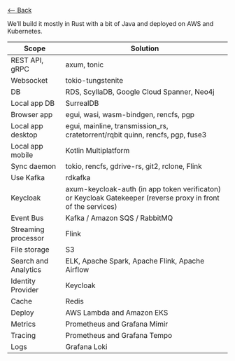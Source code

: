 [⟵ Back](../../README.md#stack)

We’ll build it mostly in Rust with a bit of Java and deployed on AWS and Kubernetes.

| Scope | Solution |
| ----- | -------- |
| REST API, gRPC | axum, tonic |
| Websocket | tokio-tungstenite |
| DB | RDS, ScyllaDB, Google Cloud Spanner, Neo4j |
| Local app DB | SurrealDB |
| Browser app | egui, wasi, wasm-bindgen, rencfs, pgp |
| Local app desktop | egui, mainline, transmission_rs, cratetorrent/rqbit quinn, rencfs, pgp, fuse3 |
| Local app mobile | Kotlin Multiplatform |
| Sync daemon | tokio, rencfs, gdrive-rs, git2, rclone, Flink |
| Use Kafka | rdkafka |
| Keycloak | axum-keycloak-auth (in app token verificaton) or Keycloak Gatekeeper (reverse proxy in front of the services) |
| Event Bus | Kafka / Amazon SQS / RabbitMQ |
| Streaming processor | Flink |
| File storage | S3 |
| Search and Analytics | ELK, Apache Spark, Apache Flink, Apache Airflow |
| Identity Provider | Keycloak |
| Cache | Redis |
| Deploy | AWS Lambda and Amazon EKS |
| Metrics | Prometheus and Grafana Mimir |
| Tracing | Prometheus and Grafana Tempo |
| Logs | Grafana Loki |
